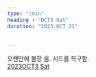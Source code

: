 ```yaml
---
type: "coin"
heading : "OCT3 Sat"
duration: "2023.OCT.21"


---
```

 

오랜만에 불장 옴. 시드를 복구함.                        
[2023OCT3 Sat](/todo/images/Document2023OCT3-Sat.pdf)


